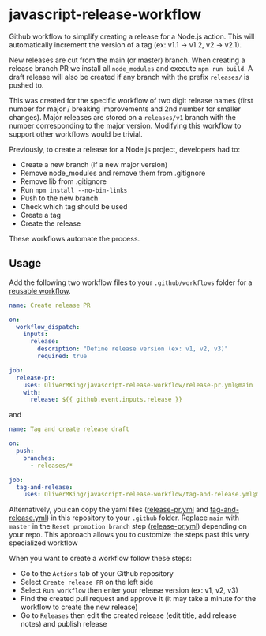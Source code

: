 # javascript-release-workflow

Github workflow to simplify creating a release for a Node.js action. This will automatically increment the version of a tag (ex: v1.1 -> v1.2, v2 -> v2.1).

New releases are cut from the main (or master) branch. When creating a release branch PR we install all `node_modules` and execute `npm run build`. A draft release will also be created if any branch with the prefix `releases/` is pushed to.

This was created for the specific workflow of two digit release names (first number for major / breaking improvements and 2nd number for smaller changes). Major releases are stored on a `releases/v1` branch with the number corresponding to the major version. Modifying this workflow to support other workflows would be trivial.

Previously, to create a release for a Node.js project, developers had to:

- Create a new branch (if a new major version)
- Remove node_modules and remove them from .gitignore
- Remove lib from .gitignore
- Run `npm install --no-bin-links`
- Push to the new branch
- Check which tag should be used
- Create a tag
- Create the release

These workflows automate the process.

## Usage

Add the following two workflow files to your `.github/workflows` folder for a [reusable workflow](https://docs.github.com/en/actions/using-workflows/reusing-workflows).

```yaml
name: Create release PR

on:
  workflow_dispatch:
    inputs:
      release:
        description: "Define release version (ex: v1, v2, v3)"
        required: true

job:
  release-pr:
    uses: OliverMKing/javascript-release-workflow/release-pr.yml@main
    with:
      release: ${{ github.event.inputs.release }}
```

and

```yaml
name: Tag and create release draft

on:
  push:
    branches:
      - releases/*

job:
  tag-and-release:
    uses: OliverMKing/javascript-release-workflow/tag-and-release.yml@main
```

Alternatively, you can copy the yaml files ([release-pr.yml](./release-pr.yml) and [tag-and-release.yml](./tag-and-release.yml)) in this repository to your `.github` folder. Replace `main` with `master` in the `Reset promotion branch` step ([release-pr.yml](./release-pr.yml)) depending on your repo. This approach allows you to customize the steps past this very specialized workflow

When you want to create a workflow follow these steps:

- Go to the `Actions` tab of your Github repository
- Select `Create release PR` on the left side
- Select `Run workflow` then enter your release version (ex: v1, v2, v3)
- Find the created pull request and approve it (it may take a minute for the workflow to create the new release)
- Go to `Releases` then edit the created release (edit title, add release notes) and publish release

